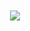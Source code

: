 <div
  class="intro">

![](../../assets/img/monarch-logo-white-stacked.png)

  <embedded-autocomplete
    :home-search="true"
    :show-search-button="true"
    :auto-focus="true"
  />

</div>


<script>
import MonarchAutocomplete from '@/components/MonarchAutocomplete.vue';

export default {
  name: 'Home',
  components: {
    'embedded-autocomplete': MonarchAutocomplete,
  },
};
</script>


<style lang="scss">
@import "~@/style/variables";

div.intro {
  margin: auto;
  padding: 20px;
  text-align: center;
  color: white;
  background-color: $monarch-bg-color;

  vertical-align: middle;

  img {
    max-height:80px;
  }

  h4 {
    font-size: 20px;
  }

  @media(min-width:$grid-float-breakpoint) {
    h4 {
      font-size: 24px;
    }
  }
}
</style>
